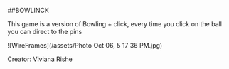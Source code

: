##BOWLINCK <br>

This game is a version of Bowling + click, every time you click on the ball you can direct to the pins


![WireFrames](/assets/Photo Oct 06, 5 17 36 PM.jpg)


Creator: Viviana Rishe